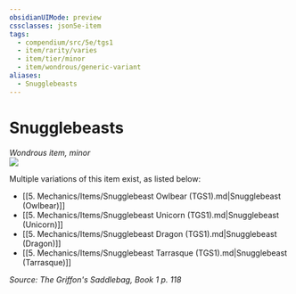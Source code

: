 ```yaml
---
obsidianUIMode: preview
cssclasses: json5e-item
tags:
  - compendium/src/5e/tgs1
  - item/rarity/varies
  - item/tier/minor
  - item/wondrous/generic-variant
aliases:
  - Snugglebeasts
---
```

# Snugglebeasts
*Wondrous item, minor*  
![](https://raw.githubusercontent.com/TheGiddyLimit/homebrew/master/_img/TGS1/Snugglebeasts.webp#right)  


Multiple variations of this item exist, as listed below:

- [[5. Mechanics/Items/Snugglebeast Owlbear (TGS1).md\|Snugglebeast (Owlbear)]]  
- [[5. Mechanics/Items/Snugglebeast Unicorn (TGS1).md\|Snugglebeast (Unicorn)]]  
- [[5. Mechanics/Items/Snugglebeast Dragon (TGS1).md\|Snugglebeast (Dragon)]]  
- [[5. Mechanics/Items/Snugglebeast Tarrasque (TGS1).md\|Snugglebeast (Tarrasque)]]  

*Source: The Griffon's Saddlebag, Book 1 p. 118*
